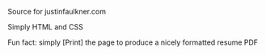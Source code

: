 Source for justinfaulkner.com

Simply HTML and CSS

Fun fact: simply [Print] the page to produce a nicely formatted resume PDF

